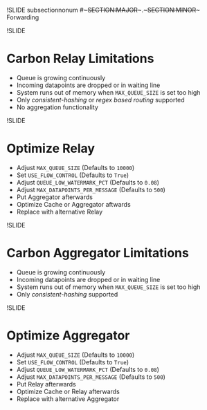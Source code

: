 !SLIDE subsectionnonum
#~~~SECTION:MAJOR~~~.~~~SECTION:MINOR~~~ Forwarding


!SLIDE
# Carbon Relay Limitations

* Queue is growing continuously
* Incoming datapoints are dropped or in waiting line
* System runs out of memory when `MAX_QUEUE_SIZE` is set too high
* Only *consistent-hashing* or *regex based routing* supported
* No aggregation functionality


!SLIDE
# Optimize Relay

* Adjust `MAX_QUEUE_SIZE` (Defaults to `10000`)
* Set `USE_FLOW_CONTROL` (Defaults to `True`)
* Adjust `QUEUE_LOW_WATERMARK_PCT` (Defaults to `0.08`)
* Adjust `MAX_DATAPOINTS_PER_MESSAGE` (Defaults to `500`)
* Put Aggregator afterwards
* Optimize Cache or Aggregator aftwards
* Replace with alternative Relay


!SLIDE
# Carbon Aggregator Limitations

* Queue is growing continuously
* Incoming datapoints are dropped or in waiting line
* System runs out of memory when `MAX_QUEUE_SIZE` is set too high
* Only *consistent-hashing* supported


!SLIDE
# Optimize Aggregator

* Adjust `MAX_QUEUE_SIZE` (Defaults to `10000`)
* Set `USE_FLOW_CONTROL` (Defaults to `True`)
* Adjust `QUEUE_LOW_WATERMARK_PCT` (Defaults to `0.08`)
* Adjust `MAX_DATAPOINTS_PER_MESSAGE` (Defaults to `500`)
* Put Relay afterwards
* Optimize Cache or Relay afterwards
* Replace with alternative Aggregator
